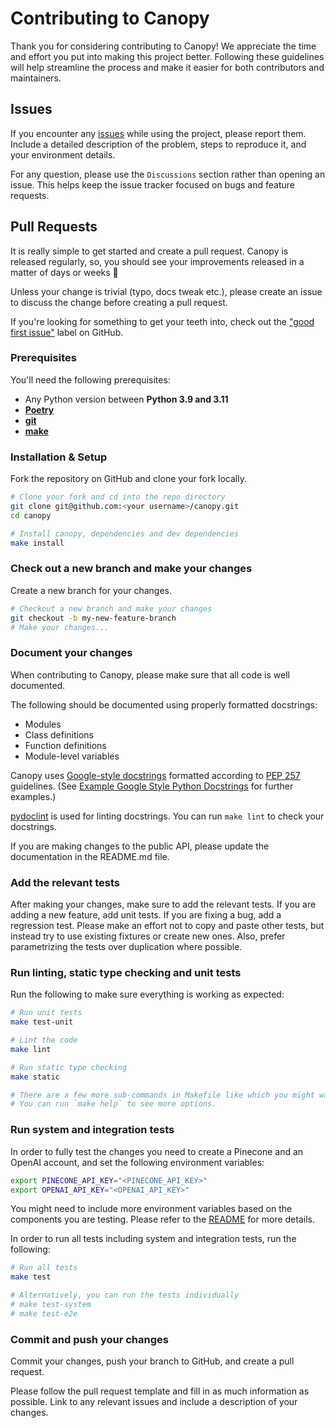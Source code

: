 # Contributing to Canopy
Thank you for considering contributing to Canopy! We appreciate the time and effort you put
into making this project better. Following these guidelines will help streamline the process
and make it easier for both contributors and maintainers.


## Issues
If you encounter any [issues](https://github.com/pinecone-io/canopy/issues/new/choose) while using the project, please report them. 
Include a detailed description of the problem, steps to reproduce it, and your environment details.

For any question, please use the `Discussions` section rather than opening an issue. This helps keep the issue tracker 
focused on bugs and feature requests.


## Pull Requests

It is really simple to get started and create a pull request. Canopy is released regularly, so, you should see your
improvements released in a matter of days or weeks 🚀

Unless your change is trivial (typo, docs tweak etc.), please create an issue to discuss the change before
creating a pull request.

If you're looking for something to get your teeth into, check out the
["good first issue"](https://github.com/pinecone-io/canopy/issues?q=is:issue+is:open+label:%22good+first+issue%22)
label on GitHub.


### Prerequisites

You'll need the following prerequisites:

- Any Python version between **Python 3.9 and 3.11**
- [**Poetry**](https://github.com/python-poetry/poetry)
- [**git**](https://git-scm.com/)
- [**make**](https://www.gnu.org/software/make/)

### Installation & Setup

Fork the repository on GitHub and clone your fork locally.

```bash
# Clone your fork and cd into the repo directory
git clone git@github.com:<your username>/canopy.git
cd canopy

# Install canopy, dependencies and dev dependencies
make install
```

### Check out a new branch and make your changes

Create a new branch for your changes.

```bash
# Checkout a new branch and make your changes
git checkout -b my-new-feature-branch
# Make your changes...
```

### Document your changes
When contributing to Canopy, please make sure that all code is well documented. 

The following should be documented using properly formatted docstrings:

- Modules
- Class definitions
- Function definitions
- Module-level variables

Canopy uses [Google-style docstrings](https://google.github.io/styleguide/pyguide.html#38-comments-and-docstrings) formatted 
according to [PEP 257](https://www.python.org/dev/peps/pep-0257/) guidelines. 
(See [Example Google Style Python Docstrings](https://sphinxcontrib-napoleon.readthedocs.io/en/latest/example_google.html) 
for further examples.)

[pydoclint](https://github.com/jsh9/pydoclint) is used for linting docstrings. You can run `make lint` to check your docstrings.

If you are making changes to the public API, please update the documentation in the README.md file.

### Add the relevant tests
After making your changes, make sure to add the relevant tests. If you are adding a new feature, add unit tests.
If you are fixing a bug, add a regression test. Please make an effort not to copy and paste other tests, but instead
try to use existing fixtures or create new ones. Also, prefer parametrizing the tests over duplication where possible.

### Run linting, static type checking and unit tests
Run the following to make sure everything is working as expected:

```bash
# Run unit tests
make test-unit

# Lint the code
make lint 

# Run static type checking
make static

# There are a few more sub-commands in Makefile like which you might want to use.
# You can run `make help` to see more options.
```

### Run system and integration tests
In order to fully test the changes you need to create a Pinecone and an OpenAI account, 
and set the following environment variables:

```bash
export PINECONE_API_KEY="<PINECONE_API_KEY>"
export OPENAI_API_KEY="<OPENAI_API_KEY>"
```

You might need to include more environment variables based on the components you are testing. Please refer to the
[README](https://github.com/pinecone-io/canopy/blob/main/README.md) for more details.

In order to run all tests including system and integration tests, run the following:

```bash
# Run all tests
make test

# Alternatively, you can run the tests individually
# make test-system
# make test-e2e
```

### Commit and push your changes

Commit your changes, push your branch to GitHub, and create a pull request.

Please follow the pull request template and fill in as much information as possible. Link to any relevant issues and include a description of your changes.



